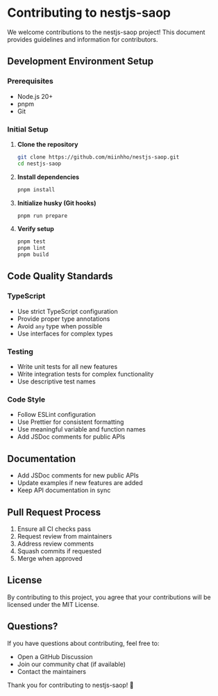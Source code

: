 # Contributing to nestjs-saop

We welcome contributions to the nestjs-saop project! This document provides guidelines and information for contributors.

## Development Environment Setup

### Prerequisites

- Node.js 20+
- pnpm
- Git

### Initial Setup

1. **Clone the repository**

   ```bash
   git clone https://github.com/miinhho/nestjs-saop.git
   cd nestjs-saop
   ```

2. **Install dependencies**

   ```bash
   pnpm install
   ```

3. **Initialize husky (Git hooks)**

   ```bash
   pnpm run prepare
   ```

4. **Verify setup**
   ```bash
   pnpm test
   pnpm lint
   pnpm build
   ```

## Code Quality Standards

### TypeScript

- Use strict TypeScript configuration
- Provide proper type annotations
- Avoid `any` type when possible
- Use interfaces for complex types

### Testing

- Write unit tests for all new features
- Write integration tests for complex functionality
- Use descriptive test names

### Code Style

- Follow ESLint configuration
- Use Prettier for consistent formatting
- Use meaningful variable and function names
- Add JSDoc comments for public APIs

## Documentation

- Add JSDoc comments for new public APIs
- Update examples if new features are added
- Keep API documentation in sync

## Pull Request Process

1. Ensure all CI checks pass
2. Request review from maintainers
3. Address review comments
4. Squash commits if requested
5. Merge when approved

## License

By contributing to this project, you agree that your contributions will be licensed under the MIT License.

## Questions?

If you have questions about contributing, feel free to:

- Open a GitHub Discussion
- Join our community chat (if available)
- Contact the maintainers

Thank you for contributing to nestjs-saop! 🎉
